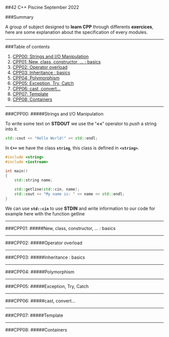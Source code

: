 ##42 C++ Piscine September 2022

###Summary

A group of subject designed to **learn CPP** through differents **exercices**, here are some explanation about the specification of every modules. 

___

###Table of contents

1. [CPP00: Strings and I/O Manipulation](#CPP00:)
2. [CPP01: New, class, constructor, ... : basics](#CPP01:)
3. [CPP02: Operator overload](#CPP02:)
4. [CPP03: Inheritance : basics](#CPP03:)
5. [CPP04: Polymorphism](#CPP04:)
6. [CPP05: Exception, Try, Catch](#CPP05:)
7. [CPP06: cast, convert...](#CPP06:)
8. [CPP07: Template](#CPP07:)
9. [CPP08: Containers](#CPP08:)

___
###CPP00:
#####Strings and I/O Manipulation

To write some text on **STDOUT** we use the **'<<'** operator to _push_  a string into it.
```cpp
std::cout << "Hello World!" << std::endl;
```
In **`C++`** we have the class **`string`**, this class is defined in **`<string>`**.
```cpp
#include <string>
#include <iostream>

int	main()
{
	std::string name;

	std::getline(std::cin, name);
	std::cout << "My name is: " << name << std::endl;
}
```
We can use **`std::cin`** to use **STDIN** and write information to our code for example here with the function getline


___
###CPP01:
#####New, class, constructor, ... : basics

___
###CPP02:
#####Operator overload

___
###CPP03:
#####Inheritance : basics

___
###CPP04:
#####Polymorphism

___
###CPP05:
#####Exception, Try, Catch

___
###CPP06:
#####cast, convert...

___
###CPP07:
#####Template

___
###CPP08:
#####Containers


